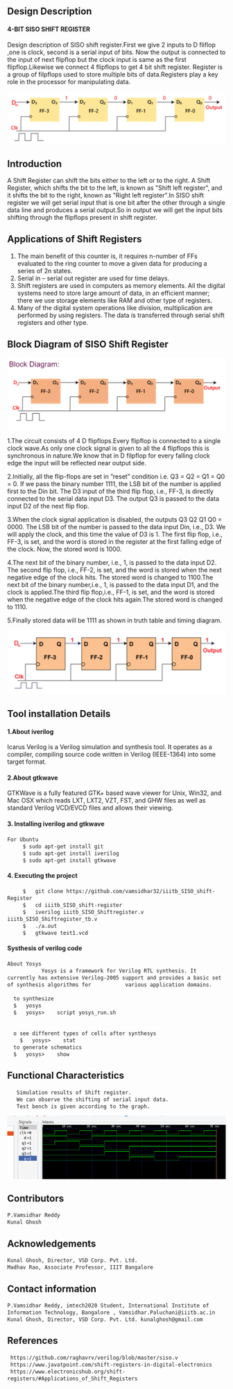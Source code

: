 
## Design Description ##
#### 4-BIT SISO SHIFT REGISTER ####
   Design description of SISO shift register.First we give 2 inputs to D fliflop ,one is clock, second is a serial input of bits. Now the output is connected to the input of next flipflop but the clock input is same as the first flipflop.Likewise we connect 4 flipflops to get 4 bit shift register. Register is a group of filpflops
used to store multiple bits of data.Registers play a key role in
the processor for manipulating data.
<p align="center">
  <img  src="/images/2.png">
</p>


## Introduction ##

   A Shift Register can shift the bits either to the left or to the right. A Shift Register, which shifts the bit to the left, is known as "Shift left register", and it shifts the bit to the right, known as "Right left register".In SISO shift register we will get serial input that is one bit
after the other through a single data line and produces a serial
output.So in output we will get the input bits shifting through
the flipflops present in shift register.

## Applications of Shift Registers ##
 
1. The main benefit of this counter is, it requires n-number of FFs evaluated to the ring counter to move a given data for producing a series of 2n states.
2. Serial in – serial out register are used for time delays.
3. Shift registers are used in computers as memory elements. All the digital systems need to store large amount of data, in an efficient manner; there we use storage elements like RAM and other type of registers.
4. Many of the digital system operations like division, multiplication are performed by using registers. The data is transferred through serial shift registers and other type.


## Block Diagram of SISO Shift Register ##

<p align="center">
  <img  src="/images/1.png">
</p>

1.The circuit consists of 4 D flipflops.Every flipflop is connected to a single clock wave.As only one clock signal is
given to all the 4 flipflops this is synchronous in nature.We
know that in D filpflop for every falling clock edge the input
will be reflected near output side.

2.Initially, all the flip-flops are set in ”reset” condition i.e.
Q3 = Q2 = Q1 = Q0 = 0. If we pass the binary number 1111,
the LSB bit of the number is applied first to the Din bit. The
D3 input of the third flip flop, i.e., FF-3, is directly connected
to the serial data input D3. The output Q3 is passed to the
data input D2 of the next flip flop.

3.When the clock signal application is disabled, the outputs
Q3 Q2 Q1 Q0 = 0000. The LSB bit of the number is passed
to the data input Din, i.e., D3. We will apply the clock, and
this time the value of D3 is 1. The first flip flop, i.e., FF-3, is
set, and the word is stored in the register at the first falling
edge of the clock. Now, the stored word is 1000.

4.The next bit of the binary number, i.e., 1, is passed to the
data input D2. The second flip flop, i.e., FF-2, is set, and the
word is stored when the next negative edge of the clock hits.
The stored word is changed to 1100.The next bit of the binary number,i.e., 1, is passed to the
data input D1, and the clock is applied.The third flip flop,i.e.,
FF-1, is set, and the word is stored when the negative edge
of the clock hits again.The stored word is changed to 1110.

5.Finally stored data will be 1111 as shown in truth table and
timing diagram.

<p align="center">
  <img  src="/images/4.png">
</p>

## Tool installation Details ##
   #### 1.About iverilog ####
   Icarus Verilog is a Verilog simulation and synthesis tool. It operates as a compiler, compiling source code written in Verilog (IEEE-1364) into some target format.
   #### 2.About gtkwave ####
   GTKWave is a fully featured GTK+ based wave viewer for Unix, Win32, and Mac OSX which reads LXT, LXT2, VZT, FST, and GHW files as well as standard Verilog VCD/EVCD files and allows their viewing.
   #### 3. Installing iverilog and gtkwave ####
    For Ubuntu
         $ sudo apt-get install git 
         $ sudo apt-get install iverilog 
         $ sudo apt-get install gtkwave 
   #### 4. Executing the project ####
         $   git clone https://github.com/vamsidhar32/iiitb_SISO_shift-Register
         $   cd iiitb_SISO_shift-register
         $   iverilog iiitb_SISO_Shiftregister.v iiitb_SISO_Shiftregister_tb.v
         $   ./a.out
         $   gtkwave test1.vcd
   #### Systhesis of verilog code ####
    About Yosys
               Yosys is a framework for Verilog RTL synthesis. It currently has extensive Verilog-2005 support and provides a basic set of synthesis algorithms for           various application domains.
               
      to synthesize
      $   yosys
      $   yosys>    script yosys_run.sh
      
      
      o see different types of cells after synthesys
        $   yosys>    stat
      to generate schematics
      $   yosys>    show
      
      
 ## Functional Characteristics ##
       Simulation results of Shift register.
       We can observe the shifting of serial input data.
       Test bench is given according to the graph.
 
   <p align="center">
  <img  src="/images/8.png">
  </p>
   
   
 ## Contributors ##
    P.Vamsidhar Reddy
    Kunal Ghosh
 ## Acknowledgements ##
    Kunal Ghosh, Director, VSD Corp. Pvt. Ltd.
    Madhav Rao, Associate Professor, IIIT Bangalore
 ## Contact information ##
    P.Vamsidhar Reddy, imtech2020 Student, International Institute of Information Technology, Bangalore , Vamsidhar.Paluchani@iiitb.ac.in
    Kunal Ghosh, Director, VSD Corp. Pvt. Ltd. kunalghosh@gmail.com
 ## References ## 
     https://github.com/raghavrv/verilog/blob/master/siso.v
     https://www.javatpoint.com/shift-registers-in-digital-electronics
     https://www.electronicshub.org/shift-registers/#Applications_of_Shift_Registers

 


